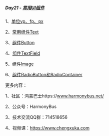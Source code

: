 ##### Day21 - [常用UI组件](https://www.harmonybus.net/archives/special/ui)





1、[单位vp、fp、px](https://www.harmonybus.net/archives/2014)

2、[常用组件Text](https://www.harmonybus.net/archives/2072)

3、[组件Button](https://www.harmonybus.net/archives/2075)

4、[组件TextField](https://www.harmonybus.net/archives/2084)

5、[组件Image](https://www.harmonybus.net/archives/2087)

6、[组件RadioButton和RadioContainer](https://www.harmonybus.net/archives/2097)









更多内容：

1、社区：鸿蒙巴士https://www.harmonybus.net/

2、公众号：HarmonyBus

3、技术交流QQ群：714518656

4、视频课：https://www.chengxuka.com
